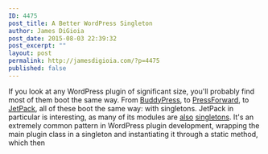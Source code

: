 ```yaml
---
ID: 4475
post_title: A Better WordPress Singleton
author: James DiGioia
post_date: 2015-08-03 22:39:32
post_excerpt: ""
layout: post
permalink: http://jamesdigioia.com/?p=4475
published: false
---
```

If you look at any WordPress plugin of significant size, you'll probably find most of them boot the same way. From [BuddyPress][1], to [PressForward][2], to [JetPack][3], all of these boot the same way: with singletons. JetPack in particular is interesting, as many of its modules are [also][4] [singletons][5]. It's an extremely common pattern in WordPress plugin development, wrapping the main plugin class in a singleton and instantiating it through a static method, which then

 [1]: https://github.com/buddypress/BuddyPress/blob/master/src/bp-loader.php#L134-L153
 [2]: https://github.com/PressForward/pressforward/blob/master/pressforward.php#L54-L62
 [3]: https://github.com/Automattic/jetpack/blob/master/class.jetpack.php#L291-L307
 [4]: https://github.com/Automattic/jetpack/blob/master/modules/markdown/easy-markdown.php#L54-L58
 [5]: https://github.com/Automattic/jetpack/blob/master/class.jetpack-admin.php#L17-L22